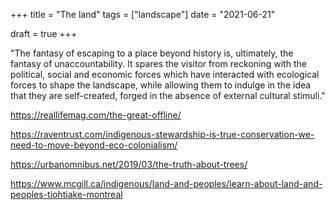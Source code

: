 +++
title = "The land"
tags = ["landscape"]
date = "2021-06-21"

draft = true
+++

"The fantasy of escaping to a place beyond history is, ultimately, the fantasy of unaccountability. It spares the visitor from reckoning with the political, social and economic forces which have interacted with ecological forces to shape the landscape, while allowing them to indulge in the idea that they are self-created, forged in the absence of external cultural stimuli."

https://reallifemag.com/the-great-offline/



https://raventrust.com/indigenous-stewardship-is-true-conservation-we-need-to-move-beyond-eco-colonialism/

https://urbanomnibus.net/2019/03/the-truth-about-trees/

https://www.mcgill.ca/indigenous/land-and-peoples/learn-about-land-and-peoples-tiohtiake-montreal
